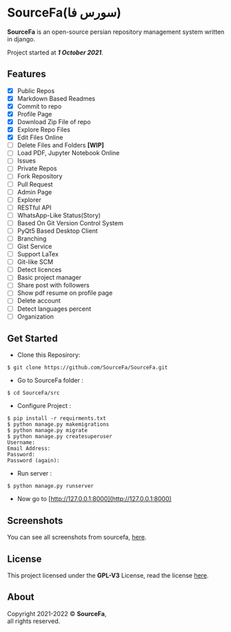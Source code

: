 # SourceFa(سورس فا)
**SourceFa** is an open-source persian repository management system written in django.

Project started at ***1 October 2021***.

## Features
- [x] Public Repos
- [x] Markdown Based Readmes
- [x] Commit to repo 
- [x] Profile Page
- [x] Download Zip File of repo
- [x] Explore Repo Files
- [x] Edit Files Online 
- [ ] Delete Files and Folders **[WIP]**
- [ ] Load PDF, Jupyter Notebook Online
- [ ] Issues
- [ ] Private Repos
- [ ] Fork Repository 
- [ ] Pull Request 
- [ ] Admin Page
- [ ] Explorer
- [ ] RESTful API
- [ ] WhatsApp-Like Status(Story)
- [ ] Based On Git Version Control System
- [ ] PyQt5 Based Desktop Client
- [ ] Branching
- [ ] Gist Service
- [ ] Support LaTex
- [ ] Git-like SCM
- [ ] Detect licences
- [ ] Basic project manager
- [ ] Share post with followers
- [ ] Show pdf resume on profile page
- [ ] Delete account
- [ ] Detect languages percent
- [ ] Organization

## Get Started
- Clone this Reposirory:
```
$ git clone https://github.com/SourceFa/SourceFa.git
```

- Go to SourceFa folder :
```
$ cd SourceFa/src
```

- Configure Project :
```
$ pip install -r requirments.txt
$ python manage.py makemigrations
$ python manage.py migrate
$ python manage.py createsuperuser
Username:
Email Address:
Password:
Password (again):
```

- Run server :
```
$ python manage.py runserver
```

- Now go to [http://127.0.0.1:8000](http://127.0.0.1:8000)

## Screenshots
You can see all screenshots from sourcefa, [here](/screenshots/).

## License
This project licensed under the **GPL-V3** License, read the license [here](LICENSE).

## About
Copyright 2021-2022 &copy; **SourceFa**, \
all rights reserved.
